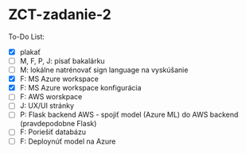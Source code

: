 # ZCT-zadanie-2
To-Do List:
  - [x] plakať
  - [ ] M, F, P, J: písať bakalárku
  - [ ] M: lokálne natrénovať sign language na vyskúšanie
  - [x] F: MS Azure workspace
  - [x] F: MS Azure workspace konfigurácia
  - [ ] F: AWS worskpace
  - [ ] J: UX/UI stránky
  - [ ] P: Flask backend AWS - spojiť model (Azure ML) do AWS backend (pravdepodobne Flask)
  - [ ] F: Poriešiť databázu
  - [ ] F: Deploynúť model na Azure
